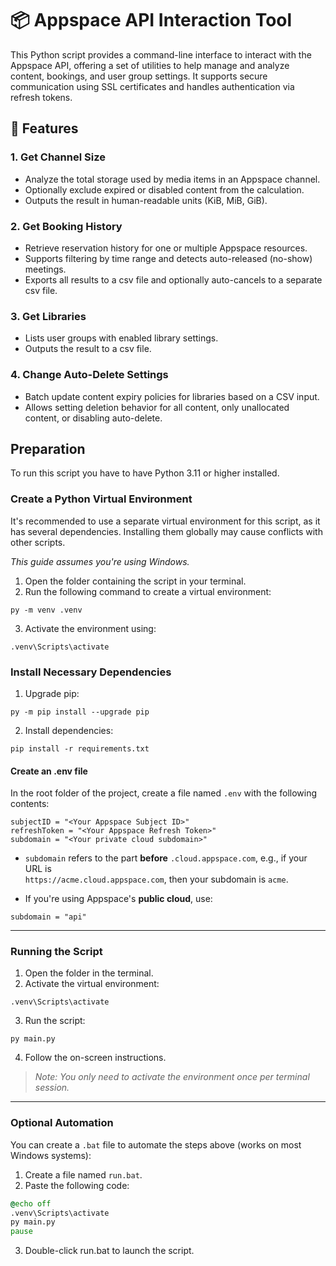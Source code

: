 # 📦 Appspace API Interaction Tool

This Python script provides a command-line interface to interact with the Appspace API, offering a set of utilities to help manage and analyze content, bookings, and user group settings. It supports secure communication using SSL certificates and handles authentication via refresh tokens.

## 🔧 Features

### 1. Get Channel Size
- Analyze the total storage used by media items in an Appspace channel.
- Optionally exclude expired or disabled content from the calculation.
- Outputs the result in human-readable units (KiB, MiB, GiB).

### 2. Get Booking History
- Retrieve reservation history for one or multiple Appspace resources.
- Supports filtering by time range and detects auto-released (no-show) meetings.
- Exports all results to a csv file and optionally auto-cancels to a separate csv file.

### 3. Get Libraries
- Lists user groups with enabled library settings.
- Outputs the result to a csv file.

### 4. Change Auto-Delete Settings
- Batch update content expiry policies for libraries based on a CSV input.
- Allows setting deletion behavior for all content, only unallocated content, or disabling auto-delete.

## Preparation

To run this script you have to have Python 3.11 or higher installed.

### Create a Python Virtual Environment

It's recommended to use a separate virtual environment for this script, as it has several dependencies. Installing them globally may cause conflicts with other scripts.

*This guide assumes you're using Windows.*

1. Open the folder containing the script in your terminal.
2. Run the following command to create a virtual environment:

```
py -m venv .venv
```
3. Activate the environment using:
```
.venv\Scripts\activate
```

### Install Necessary Dependencies

1. Upgrade pip:
```
py -m pip install --upgrade pip
```
2. Install dependencies:
```
pip install -r requirements.txt
```

#### Create an .env file

In the root folder of the project, create a file named `.env` with the following contents:
```
subjectID = "<Your Appspace Subject ID>"
refreshToken = "<Your Appspace Refresh Token>"
subdomain = "<Your private cloud subdomain>"
```
- `subdomain` refers to the part **before** `.cloud.appspace.com`, e.g., if your URL is  
  `https://acme.cloud.appspace.com`, then your subdomain is `acme`.

- If you're using Appspace's **public cloud**, use:
```
subdomain = "api"
```

---

### Running the Script

1. Open the folder in the terminal.
2. Activate the virtual environment:
```
.venv\Scripts\activate
```
3. Run the script:
```
py main.py
```
4. Follow the on-screen instructions.

> *Note: You only need to activate the environment once per terminal session.*

---

### Optional Automation

You can create a `.bat` file to automate the steps above (works on most Windows systems):

1. Create a file named `run.bat`.
2. Paste the following code:
```bat
@echo off
.venv\Scripts\activate
py main.py
pause
```
3. Double-click run.bat to launch the script.